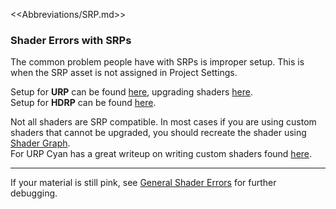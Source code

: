 <<Abbreviations/SRP.md>>
### Shader Errors with SRPs
The common problem people have with SRPs is improper setup. This is when the SRP asset is not assigned in Project Settings.  

Setup for **URP** can be found [here](https://docs.unity3d.com/Packages/com.unity.render-pipelines.universal@latest/index.html?subfolder=/manual/InstallingAndConfiguringURP.html), upgrading shaders [here](https://docs.unity3d.com/Packages/com.unity.render-pipelines.universal@latest/index.html?subfolder=/manual/upgrading-your-shaders.html).  
Setup for **HDRP** can be found [here](https://docs.unity3d.com/Packages/com.unity.render-pipelines.high-definition@latest/index.html?subfolder=/manual/Upgrading-To-HDRP.html).  

Not all shaders are SRP compatible. In most cases if you are using custom shaders that cannot be upgraded, you should recreate the shader using [Shader Graph](https://docs.unity3d.com/Packages/com.unity.shadergraph@latest).  
For URP Cyan has a great writeup on writing custom shaders found [here](https://cyangamedev.wordpress.com/2020/06/05/urp-shader-code/).

---
If your material is still pink, see [General Shader Errors](General%20Shader%20Errors.md) for further debugging.